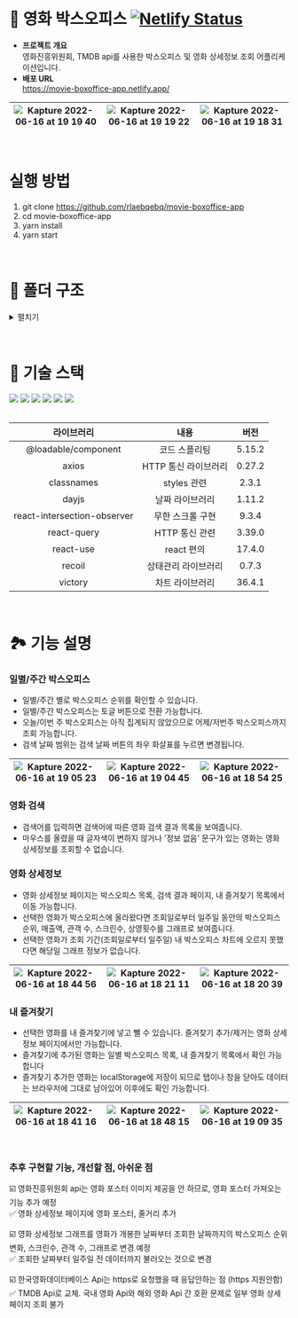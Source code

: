 # 🍿 영화 박스오피스 [![Netlify Status](https://api.netlify.com/api/v1/badges/44138556-c9f2-4b7c-8702-85f6c4337beb/deploy-status)](https://app.netlify.com/sites/movie-boxoffice-app/deploys)

- **프로젝트 개요** <br/>
영화진흥위원회, TMDB api를 사용한 박스오피스 및 영화 상세정보 조회 어플리케이션입니다.
- **배포 URL** <br/> https://movie-boxoffice-app.netlify.app/

|![Kapture 2022-06-16 at 19 19 40](https://user-images.githubusercontent.com/50236673/174049693-3ccab5a3-7e7a-4e08-a4e5-b6337f724ac0.gif)|![Kapture 2022-06-16 at 19 19 22](https://user-images.githubusercontent.com/50236673/174049557-040632f8-b702-41bd-8cbc-8644da3dca36.gif)|![Kapture 2022-06-16 at 19 18 31](https://user-images.githubusercontent.com/50236673/174049457-69c149f2-e573-47fc-81d4-8fb752d2ccf2.gif)
|:---:|:---:|:---:|

<br/>

# 실행 방법
1. git clone https://github.com/rlaebqebq/movie-boxoffice-app
2. cd movie-boxoffice-app
3. yarn install
4. yarn start

<br/>

# 📁 폴더 구조
<details>
<summary>펼치기</summary>
📦src<br />
 ┣ 📄index.tsx<br />
 ┣ 📂assets<br />
 ┃ ┣ 📂svg<br />
 ┃ ┃ ┣ 📄arrow-down.svg<br />
 ┃ ┃ ┣ 📄arrow-left.svg<br />
 ┃ ┃ ┣ 📄arrow-right.svg<br />
 ┃ ┃ ┣ 📄bookmark.svg<br />
 ┃ ┃ ┣ 📄house.svg<br />
 ┃ ┃ ┣ 📄index.ts<br />
 ┃ ┃ ┣ 📄magnifying-glass.svg<br />
 ┃ ┃ ┣ 📄spinner.svg<br />
 ┃ ┃ ┣ 📄user.svg<br />
 ┃ ┃ ┗ 📄xmark.svg<br />
 ┃ ┣ 📄emptyPoster.webp<br />
 ┃ ┗ 📄userImage.webp<br />
 ┣ 📂components<br />
 ┃ ┣ 📂Dropdown<br />
 ┃ ┃ ┣ 📄dropdown.module.scss<br />
 ┃ ┃ ┗ 📄index.tsx<br />
 ┃ ┣ 📂Loading<br />
 ┃ ┃ ┣ 📄.DS_Store<br />
 ┃ ┃ ┣ 📄index.tsx<br />
 ┃ ┃ ┗ 📄loading.module.scss<br />
 ┃ ┣ 📂MovieCard<br />
 ┃ ┃ ┣ 📄index.tsx<br />
 ┃ ┃ ┗ 📄movieCard.module.scss<br />
 ┃ ┣ 📂Toggle<br />
 ┃ ┃ ┣ 📄index.tsx<br />
 ┃ ┃ ┗ 📄toggle.module.scss<br />
 ┣ 📂hooks<br />
 ┃ ┣ 📂query<br />
 ┃ ┃ ┣ 📄index.ts<br />
 ┃ ┃ ┣ 📄kobisQuery.ts<br />
 ┃ ┃ ┣ 📄koreafilmQuery.ts<br />
 ┃ ┃ ┗ 📄tmdbQuery.ts<br />
 ┃ ┣ 📂state<br />
 ┃ ┃ ┗ 📄index.ts<br />
 ┃ ┗ 📂worker<br />
 ┃ ┃ ┣ 📄axios.ts<br />
 ┃ ┃ ┣ 📄index.tsx<br />
 ┃ ┃ ┣ 📄useAxios.tsx<br />
 ┃ ┃ ┗ 📄useAxiosCore.tsx<br />
 ┣ 📂routes<br />
 ┃ ┣ 📂Gnb<br />
 ┃ ┃ ┣ 📄gnb.module.scss<br />
 ┃ ┃ ┗ 📄index.tsx<br />
 ┃ ┣ 📂Main<br />
 ┃ ┃ ┣ 📂Boxoffice<br />
 ┃ ┃ ┃ ┣ 📂DailyBoxoffice<br />
 ┃ ┃ ┃ ┃ ┣ 📄boxofficeList.tsx<br />
 ┃ ┃ ┃ ┃ ┗ 📄index.tsx<br />
 ┃ ┃ ┃ ┣ 📂WeeklyBoxoffice<br />
 ┃ ┃ ┃ ┃ ┣ 📄boxofficeList.tsx<br />
 ┃ ┃ ┃ ┃ ┗ 📄index.tsx<br />
 ┃ ┃ ┃ ┣ 📄boxoffice.module.scss<br />
 ┃ ┃ ┃ ┗ 📄boxofficeList.tsx<br />
 ┃ ┃ ┣ 📂SearchBar<br />
 ┃ ┃ ┃ ┣ 📄index.tsx<br />
 ┃ ┃ ┃ ┗ 📄searchBar.module.scss<br />
 ┃ ┃ ┣ 📄index.tsx<br />
 ┃ ┃ ┗ 📄main.module.scss<br />
 ┃ ┣ 📂MovieDetail<br />
 ┃ ┃ ┣ 📂BoxofficeRecord<br />
 ┃ ┃ ┃ ┣ 📄drawGraph.tsx<br />
 ┃ ┃ ┃ ┣ 📄index.tsx<br />
 ┃ ┃ ┃ ┣ 📄recordGraphStyle.ts<br />
 ┃ ┃ ┃ ┗ 📄recordItem.ts<br />
 ┃ ┃ ┣ 📂Movieinfo<br />
 ┃ ┃ ┃ ┣ 📄genreDict.ts<br />
 ┃ ┃ ┃ ┣ 📄index.ts<br />
 ┃ ┃ ┃ ┣ 📄infoCompany.tsx<br />
 ┃ ┃ ┃ ┣ 📄infoGenre.tsx<br />
 ┃ ┃ ┃ ┣ 📄infoPlot.tsx<br />
 ┃ ┃ ┃ ┣ 📄infoTags.tsx<br />
 ┃ ┃ ┃ ┗ 📄infoTitle.tsx<br />
 ┃ ┃ ┣ 📄index.tsx<br />
 ┃ ┃ ┗ 📄movieDetail.module.scss<br />
 ┃ ┣ 📂MyBookmark<br />
 ┃ ┃ ┣ 📄bookmarkItem.tsx<br />
 ┃ ┃ ┣ 📄index.tsx<br />
 ┃ ┃ ┗ 📄myBookmark.module.scss<br />
 ┃ ┣ 📂SearchResult<br />
 ┃ ┃ ┣ 📂MovieList<br />
 ┃ ┃ ┃ ┗ 📄index.tsx<br />
 ┃ ┃ ┣ 📂MoviePages<br />
 ┃ ┃ ┃ ┗ 📄index.tsx<br />
 ┃ ┃ ┣ 📄index.tsx<br />
 ┃ ┃ ┗ 📄searchResult.module.scss<br />
 ┃ ┣ 📄index.tsx<br />
 ┃ ┗ 📄routes.module.scss<br />
 ┣ 📂states<br />
 ┃ ┣ 📄bookmark.ts<br />
 ┃ ┣ 📄date.ts<br />
 ┃ ┣ 📄dropdown.ts<br />
 ┃ ┣ 📄index.ts<br />
 ┃ ┣ 📄movie.ts<br />
 ┃ ┗ 📄toggle.ts<br />
 ┣ 📂types<br />
 ┃ ┣ 📄bookmark.d.ts<br />
 ┃ ┣ 📄commonBoxoffice.d.ts<br />
 ┃ ┣ 📄dailyBoxoffice.d.ts<br />
 ┃ ┣ 📄index.ts<br />
 ┃ ┣ 📄movie.d.ts<br />
 ┃ ┣ 📄movieInfo.d.ts<br />
 ┃ ┣ 📄moviePoster.d.ts<br />
 ┃ ┣ 📄searchMovie.d.ts<br />
 ┃ ┣ 📄tmdbImage.d.ts<br />
 ┃ ┣ 📄weekRecord.d.ts<br />
 ┃ ┗ 📄weeklyBoxoffice.d.ts<br />
 ┣ 📂utils<br />
 ┃ ┣ 📄calcWeek.ts<br />
 ┃ ┣ 📄kobis.ts<br />
 ┃ ┣ 📄koreafilm.ts<br />
 ┃ ┣ 📄localStorage.ts<br />
 ┃ ┣ 📄tmdb.ts<br />
 ┃ ┗ 📄url.ts<br />
 ┣ 📂styles<br />
 ┃ ┣ 📂base<br />
 ┃ ┃ ┣ 📄_fonts.scss<br />
 ┃ ┃ ┣ 📄_more.scss<br />
 ┃ ┃ ┣ 📄_reset.scss<br />
 ┃ ┃ ┗ 📄font.ts<br />
 ┃ ┣ 📂constants<br />
 ┃ ┃ ┗ 📄_colors.scss<br />
 ┃ ┣ 📂mixins<br />
 ┃ ┃ ┗ 📄_flexbox.scss<br />
 ┗ ┗ 📄index.scss<br />

<br /></details>

<br/>

# 🔨 기술 스택
<div align="left">
<img src="https://img.shields.io/badge/HTML5-E34F26?style=flat-square&logo=HTML5&logoColor=white"/>
<img src="https://img.shields.io/badge/CSS3-1572B6?style=flat-square&logo=CSS3&logoColor=white"/>
<img src="https://img.shields.io/badge/Sass-CC6699?style=flat-square&logo=Sass&logoColor=white"/>
<img src="https://img.shields.io/badge/TypeScript-3178C6?style=flat-square&logo=TypeScript&logoColor=white"/>
<img src="https://img.shields.io/badge/React-61DAFB?style=flat-square&logo=React&logoColor=white"/>
<img src="https://img.shields.io/badge/Recoil-764ABC?style=flat-square&logo=Recoil&logoColor=white"/>
</div>
<br/>

|라이브러리|내용|버전|
|:---:|:---:|:---:|
| @loadable/component | 코드 스플리팅 | 5.15.2 |
| axios | HTTP 통신 라이브러리 | 0.27.2 |
| classnames | styles 관련 | 2.3.1 |
| dayjs | 날짜 라이브러리 | 1.11.2 |
| react-intersection-observer | 무한 스크롤 구현 | 9.3.4 |
| react-query | HTTP 통신 관련 | 3.39.0 |
| react-use | react 편의 | 17.4.0 |
| recoil | 상태관리 라이브러리 | 0.7.3 |
| victory | 차트 라이브러리 | 36.4.1 |

<br/>

# 🏞 기능 설명

### 일별/주간 박스오피스
- 일별/주간 별로 박스오피스 순위를 확인할 수 있습니다.
- 일별/주간 박스오피스는 토글 버튼으로 전환 가능합니다.
- 오늘/이번 주 박스오피스는 아직 집계되지 않았으므로 어제/저번주 박스오피스까지 조회 가능합니다.
- 검색 날짜 범위는 검색 날짜 버튼의 좌우 화살표를 누르면 변경됩니다.

|![Kapture 2022-06-16 at 19 05 23](https://user-images.githubusercontent.com/50236673/174047080-a272e434-a734-461d-bec1-39897f6e2727.gif)|![Kapture 2022-06-16 at 19 04 45](https://user-images.githubusercontent.com/50236673/174047221-f3695cf9-30d6-447a-bcfd-4a7e906bf2da.gif)|![Kapture 2022-06-16 at 18 54 25](https://user-images.githubusercontent.com/50236673/174046527-db8b661c-01a0-40b6-8398-1544c92e79aa.gif)|
|:---:|:---:|:---:|

### 영화 검색
- 검색어를 입력하면 검색어에 따른 영화 검색 결과 목록을 보여줍니다.
- 마우스를 올렸을 때 글자색이 변하지 않거나 '정보 없음' 문구가 있는 영화는 영화 상세정보를 조회할 수 없습니다.

### 영화 상세정보
- 영화 상세정보 페이지는 박스오피스 목록, 검색 결과 페이지, 내 즐겨찾기 목록에서 이동 가능합니다.
- 선택한 영화가 박스오피스에 올라왔다면 조회일로부터 일주일 동안의 박스오피스 순위, 매출액, 관객 수, 스크린수, 상영횟수를 그래프로 보여줍니다.
- 선택한 영화가 조회 기간(조회일로부터 일주일) 내 박스오피스 차트에 오르지 못했다면 해당일 그래프 정보가 없습니다.

|![Kapture 2022-06-16 at 18 44 56](https://user-images.githubusercontent.com/50236673/174043083-94d2dc3b-d2d8-4a3d-a896-4b9bcae37163.gif)|![Kapture 2022-06-16 at 18 21 11](https://user-images.githubusercontent.com/50236673/174038177-4b1f7968-c0ee-4928-81f9-57c119bc2dbc.gif)|![Kapture 2022-06-16 at 18 20 39](https://user-images.githubusercontent.com/50236673/174038138-944f6d94-8d8a-4851-8062-3c4b4cd9130b.gif)|
|:---:|:---:|:---:|

### 내 즐겨찾기
- 선택한 영화를 내 즐겨찾기에 넣고 뺄 수 있습니다. 즐겨찾기 추가/제거는 영화 상세정보 페이지에서만 가능합니다.
- 즐겨찾기에 추가된 영화는 일별 박스오피스 목록, 내 즐겨찾기 목록에서 확인 가능합니다
- 즐겨찾기 추가한 영화는 localStorage에 저장이 되므로 탭이나 창을 닫아도 데이터는 브라우저에 그대로 남아있어 이후에도 확인 가능합니다.

|![Kapture 2022-06-16 at 18 41 16](https://user-images.githubusercontent.com/50236673/174042335-5348e6ad-cc1c-47cc-9d80-47400f8aca1a.gif)|![Kapture 2022-06-16 at 18 48 15](https://user-images.githubusercontent.com/50236673/174043987-fc9d7721-0cad-4425-aa4c-e833a2cd2f37.gif)|![Kapture 2022-06-16 at 19 09 35](https://user-images.githubusercontent.com/50236673/174049416-5abfb024-a510-46f9-83b4-5195756b5019.gif)|
|:---:|:---:|:---:|

<br />

### 추후 구현할 기능, 개선할 점, 아쉬운 점
☑️ 영화진흥위원회 api는 영화 포스터 이미지 제공을 안 하므로, 영화 포스터 가져오는 기능 추가 예정<br />
✅ 영화 상세정보 페이지에 영화 포스터, 줄거리 추가<br /><br />
☑️ 영화 상세정보 그래프를 영화가 개봉한 날짜부터 조회한 날짜까지의 박스오피스 순위 변화, 스크린수, 관객 수, 그래프로 변경 예정<br />
✅ 조회한 날짜부터 일주일 전 데이터까지 불러오는 것으로 변경<br /><br />
☑️ 한국영화데이터베이스 Api는 https로 요청했을 때 응답안하는 점 (https 지원안함)<br />
✅ TMDB Api로 교체. 국내 영화 Api와 해외 영화 Api 간 호환 문제로 일부 영화 상세 페이지 조회 불가<br /><br />
